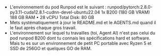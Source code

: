 - L'environnement du pod Runpod est le suivant : runpod/pytorch:2.8.0-py3.11-cuda12.8.1-cudnn-devel-ubuntu22.04 1x B200 (180 GB VRAM)
188 GB RAM • 28 vCPU
Total Disk: 80 GB
- Mets systématiquement à jour le README.md et le AGENTS.md quand il le faut après chaque gros travail.
- L'environnement sur lequel tu travailles (toi, Agent AI) n'est pas celui du pod runpod B200 dont tu connais les spécifications hard et software. Mais tu es sur un environnement de petit PC portable avec Ryzen 5 et SSD de 256GO et quelques GO de RAM.